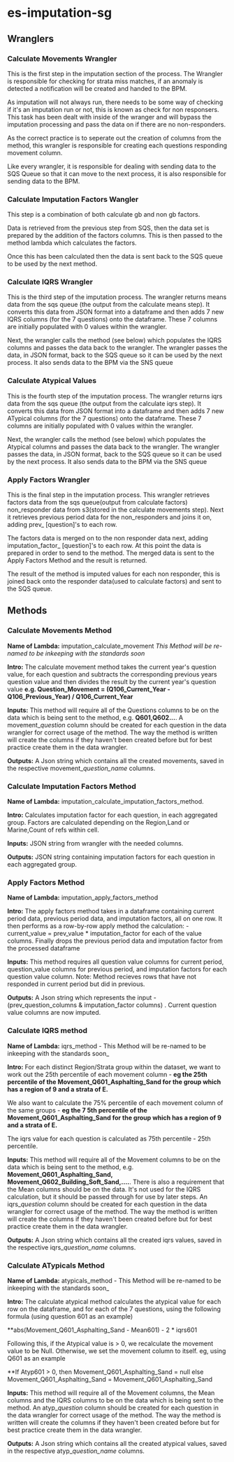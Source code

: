 # es-imputation-sg

## Wranglers

### Calculate Movements Wrangler

This is the first step in the imputation section of the process. The Wrangler is responsible for checking for strata miss matches, if an anomaly is detected a notification will be created and handed to the BPM.

As imputation will not always run, there needs to be some way of checking if it's an imputation run or not, this is known as check for non responsers. This task has been dealt with inside of the wranger and will bypass the imputation processing and pass the data on if there are no non-responders.

As the correct practice is to seperate out the creation of columns from the method, this wrangler is responsible for creating each questions responding movement column.

Like every wrangler, it is responsible for dealing with sending data to the SQS Queue so that it can move to the next process, it is also responsible for sending data to the BPM.

### Calculate Imputation Factors Wangler

This step is a combination of both calculate gb and non gb factors.

Data is retrieved from the previous step from SQS, then the data set is prepared by the addition of the factors columns. This is then passed to the method lambda which calculates the factors.

Once this has been calculated then the data is sent back to the SQS queue to be used by the next method.


### Calculate IQRS Wrangler

This is the third step of the imputation process. The wrangler returns means data from the sqs queue (the output from the calculate means step). It converts this data from JSON format into a dataframe and then adds 7 new IQRS columns (for the 7 questions) onto the dataframe. These 7 columns are initially populated with 0 values within the wrangler.

Next, the wrangler calls the method (see below) which populates the IQRS columns and passes the data back to the wrangler. The wrangler passes the data, in JSON format, back to the SQS queue so it can be used by the next process. It also sends data to the BPM via the SNS queue

### Calculate Atypical Values

This is the fourth step of the imputation process. The wrangler returns iqrs data from the sqs queue (the output from the calculate iqrs step). It converts this data from JSON format into a dataframe and then adds 7 new ATypical columns (for the 7 questions) onto the dataframe. These 7 columns are initially populated with 0 values within the wrangler.

Next, the wrangler calls the method (see below) which populates the Atypical columns and passes the data back to the wrangler. The wrangler passes the data, in JSON format, back to the SQS queue so it can be used by the next process. It also sends data to the BPM via the SNS queue


### Apply Factors Wrangler

This is the final step in the imputation process. This wrangler retrieves factors data from the sqs queue(output from calculate factors) non_responder data from s3(stored in the calculate movements step). Next it retrieves previous period data for the non_responders and joins it on, adding prev_ [question]'s  to each row.

The factors data is merged on to the non responder data next, adding imputation_factor_ [question]'s to each row. At this point the data is prepared in order to send to the method. The merged data is sent to the Apply Factors Method and the result is returned.

The result of the method is imputed values for each non responder, this is joined back onto the responder data(used to calculate factors) and sent to the SQS queue.

## Methods

### Calculate Movements Method

**Name of Lambda:** imputation_calculate_movement _This Method will be re-named to be inkeeping with the standards soon_

**Intro:** The calculate movement method takes the current year's question value, for each question and subtracts the corresponding previous years question value and then divides the result by the current year's question value **e.g. Question_Movement = (Q106_Current_Year - Q106_Previous_Year) / Q106_Current_Year**

**Inputs:** This method will require all of the Questions columns to be on the data which is being sent to the method, e.g. **Q601,Q602...**. A movement_*question* column should be created for each question in the data wrangler for correct usage of the method. The way the method is written will create the columns if they haven't been created before but for best practice create them in the data wrangler.  

**Outputs:** A Json string which contains all the created movements, saved in the respective movement_*question_name* columns.

### Calculate Imputation Factors Method

**Name of Lambda:** imputation_calculate_imputation_factors_method.

**Intro:** Calculates imputation factor for each question, in each aggregated group. Factors are calculated depending on the Region,Land or Marine,Count of refs within cell. 

**Inputs:** JSON string from wrangler with the needed columns.

**Outputs:** JSON string containing imputation factors for each question in each aggregated group. 
### Apply Factors Method

**Name of Lambda:** imputation_apply_factors_method 

**Intro:** The apply factors method takes in a dataframe containing current period data, previous period data, and imputation factors, all on one row. It then performs as a row-by-row apply method the calculation: - current_value = prev_value * imputation_factor for each of the value columns. Finally drops the previous period data and imputation factor from the processed dataframe

**Inputs:** This method requires all question value columns for current period, question_value columns for previous period, and imputation factors for each question value column. Note: Method recieves rows that have not responded in current period but did in previous.

**Outputs:** A Json string which represents the input - (prev_question_columns & imputation_factor columns) . Current question value columns are now imputed.



### Calculate IQRS method

**Name of Lambda:** iqrs_method  - This Method will be re-named to be inkeeping with the standards soon_

**Intro:** For each distinct Region/Strata group within the dataset, we want to work out the 25th percentile of each movement column - **eg the 25th percentile of the Movement_Q601_Asphalting_Sand for the group which has a region of 9 and a strata of E.**

 We also want to calculate the 75% percentile of each movement column of the same groups - **eg the 7
 5th percentile of the Movement_Q601_Asphalting_Sand for the group which has a region of 9 and a strata of E.** 
 
 The iqrs value for each question is calculated as 75th percentile - 25th percentile.

**Inputs:** This method will require all of the Movement columns to be on the data which is being sent to the method, e.g. **Movement_Q601_Asphalting_Sand, Movement_Q602_Building_Soft_Sand,....**. There is also a requirement that the Mean columns should be on the data. It's not used for the IQRS calculation, but it should be passed through for use by later steps.
An iqrs_*question* column should be created for each question in the data wrangler for correct usage of the method. The way the method is written will create the columns if they haven't been created before but for best practice create them in the data wrangler.  

**Outputs:** A Json string which contains all the created iqrs values, saved in the respective iqrs_*question_name* columns.

### Calculate ATypicals Method

**Name of Lambda:** atypicals_method  - This Method will be re-named to be inkeeping with the standards soon_

**Intro:** The calculate atypical method calculates the atypical value for each row on the dataframe, and for each of the 7 questions, using the following formula (using question 601 as an example)

**abs(Movement_Q601_Asphalting_Sand - Mean601) - 2 * iqrs601

Following this, if the Atypical value is > 0, we recalculate the movement value to be Null. Otherwise, we set the movement column to itself. eg, using Q601 as an example

**If Atyp601 > 0, then Movement_Q601_Asphalting_Sand = null else Movement_Q601_Asphalting_Sand = Movement_Q601_Asphalting_Sand

**Inputs:** This method will require all of the Movement columns, the Mean columns and the IQRS columns to be on the data which is being sent to the method.
An atyp_*question* column should be created for each question in the data wrangler for correct usage of the method. The way the method is written will create the columns if they haven't been created before but for best practice create them in the data wrangler.  

**Outputs:** A Json string which contains all the created atypical values, saved in the respective atyp_*question_name* columns. 

